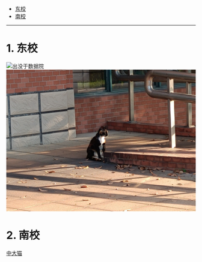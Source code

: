 - [东校](#1-东校)
- [南校](#2-南校)
---
# 1. 东校
![](./img/east-1.jpg "出没于数据院")
![](./img/east-2.jpg "出没于数据院")  
 
# 2. 南校

[中大猫](https://sysusth.github.io/sysucat/)